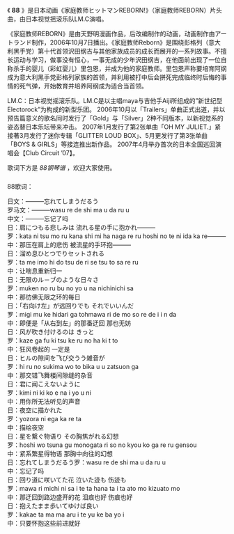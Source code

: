 

《 **88** 》是日本动画《家庭教师ヒットマンREBORN!》（家庭教师REBORN）片头曲，由日本视觉摇滚乐队LM.C演唱。

《家庭教师REBORN》是由天野明漫画作品，后改编制作的动画，动画制作由アートランド制作，2006年10月7日播出。《家庭教师Reborn》是围绕彭格列（意大利黑手党）第十代首领沢田纲吉与其他家族成员的成长而展开的一系列故事。不擅长运动与学习，做事没有恒心，一事无成的少年沢田纲吉，在他面前出现了一位自称杀手的婴儿（彩虹婴儿）里包恩，并成为他的家庭教师。里包恩声称要培育阿纲成为意大利黑手党彭格列家族的首领，并利用被打中后会拼死完成临终时后悔的事情的死气弹，开始教育并培养阿纲成为适合当首领。

LM.C：日本视觉摇滚乐队。LM.C是以主唱maya与吉他手Aiji所组成的”新世纪型Electorock”为构成的新型乐团。
2006年10月以「Trailers」单曲正式出道，并以预告篇意义的歌名同时发行了「Gold」与「Silver」2种不同版本，以新视觉系的姿态替日本乐坛带来冲击。
2007年1月发行了第2张单曲「OH MY JULIET.」紧接著3月发行了迷你专辑「GLITTER LOUD BOX」、5月更发行了第3张单曲「BOYS
& GIRLS」等接连推出新作品。 2007年4月举办首次的日本全国巡回演唱会【Club Circuit ’07】。

歌词下方是 _88钢琴谱_ ，欢迎大家使用。

###  
88歌词：

日文：———忘れてしまうだるう  
罗马文：———wasu re de shi ma u da ru u  
中文：———忘记了吗  
日：肩につもる悲しみは 流れる星の手に抱かれ———  
罗：kata ni tsu mo ru kana shi mi ha naga re ru hoshi no te ni ida ka re———  
中：那压在肩上的悲伤 被流星的手环抱———  
日：溜め息ひとつでりセットされる  
罗：ta me imo hi do tsu de ri se tsu to sa re ru  
中：让喘息重新归一  
日：无限のル－ブのような日々さ  
罗：muken no ru bu no yo u na nichinichi sa  
中：那彷佛无限之环的每日  
日：「右向け左」が远回りでも それでいいんだ  
罗：migi mu ke hidari ga tohmawa ri de mo so re de i i n da  
中：即便是「从右到左」的那番迂回 那也无妨  
日：风が吹き付けるのは きっと  
罗：kaze ga fu ki tsu ke ru no ha ki t to  
中：狂风卷起的 一定是  
日：ヒルの隙间を飞び交うう雑音が  
罗：hi ru no sukima wo to bika u u zatsuon ga  
中：那交错飞舞楼间隙缝的杂音  
日：君に闻こえないように  
罗：kimi ni ki ko e na i yo u ni  
中：用你所无法听见的声音  
日：夜空に描かれた  
罗：yozora ni ega ka re ta  
中：描绘夜空  
日：星を繋ぐ物语り その胸焦がれる幻想  
罗：hoshi wo tsuna gu monogata ri so no kyou ko ga re ru gensou  
中：紧系繁星得物语 那胸中向往的幻想  
日：忘れてしまうだるう罗：wasu re de shi ma u da ru u  
中：忘记了吗  
日：回り道に咲いてた花 泣いた迹も 伤迹も  
罗：mawa ri michi ni sa i te ta hana ta i ta ato mo kizuato mo  
中：那迂回到路边盛开的花 泪痕也好 伤痕也好  
日：抱えたまま歩いてゆけば良い  
罗：kakae ta ma ma aru i te yu ke ba yo i  
中：只要怀抱这些前进就好  

